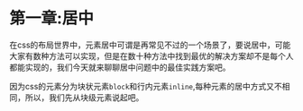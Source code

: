 # 第一章:居中

在css的布局世界中，元素居中可谓是再常见不过的一个场景了，要说居中，可能大家有数种方法可以实现，但是在数十种方法中找到最优的解决方案却不是每个人都能实现的，我们今天就来聊聊居中问题中的最佳实践方案吧。

因为css的元素分为块状元素`block`和行内元素`inline`,每种元素的居中方式又不相同，所以，我们先从块级元素说起吧。

